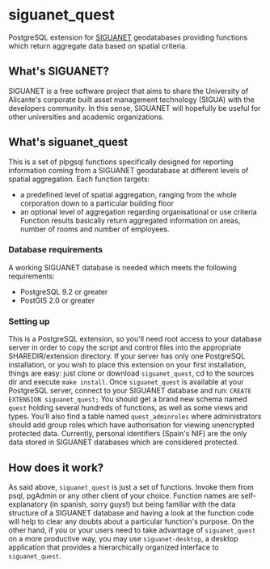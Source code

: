 siguanet_quest
==============

PostgreSQL extension for [SIGUANET](https://github.com/labgeo/siguanet-dbsetup) geodatabases providing functions which return aggregate data based on spatial criteria.

## What's SIGUANET?
SIGUANET is a free software project that aims to share the University of Alicante's corporate built asset management technology (SIGUA) with the developers community.
In this sense, SIGUANET will hopefully be useful for other universities and academic organizations.

## What's siguanet_quest
This is a set of plpgsql functions specifically designed for reporting information coming from a SIGUANET geodatabase at different levels of spatial aggregation.
Each function targets:
* a predefined level of spatial aggregation, ranging from the whole corporation down to a particular building floor
* an optional level of aggregation regarding organisational or use criteria
Function results basically return aggregated information on areas, number of rooms and number of employees.

### Database requirements
A working SIGUANET database is needed which meets the following requirements:
* PostgreSQL 9.2 or greater
* PostGIS 2.0 or greater

### Setting up
This is a PostgreSQL extension, so you'll need root access to your database server in order to copy the script and control files into the appropriate SHAREDIR/extension directory.
If your server has only one PostgreSQL installation, or you wish to place this extension on your first installation, things are easy:
just clone or download `siguanet_quest`, cd to the sources dir and execute `make install`.
Once `siguanet_quest` is available at your PostgreSQL server, connect to your SIGUANET database and run:
`CREATE EXTENSION siguanet_quest;`
You should get a brand new schema named `quest` holding several hundreds of functions, as well as some views and types.
You'll also find a table named `quest_adminroles` where administrators should add group roles which have authorisation for viewing unencrypted protected data.
Currently, personal identifiers (Spain's NIF) are the only data stored in SIGUANET databases which are considered protected.

## How does it work?
As said above, `siguanet_quest` is just a set of functions. Invoke them from psql, pgAdmin or any other client of your choice.
Function names are self-explanatory (in spanish, sorry guys!) but being familiar with the data structure of a SIGUANET database and having a look at the function code will help to clear any doubts about a particular function's purpose.
On the other hand, if you or your users need to take advantage of `siguanet_quest` on a more productive way, you may use `siguanet-desktop`, a desktop application that provides a hierarchically organized interface to `siguanet_quest`.
